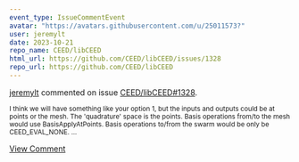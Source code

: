 ```yaml
---
event_type: IssueCommentEvent
avatar: "https://avatars.githubusercontent.com/u/25011573?"
user: jeremylt
date: 2023-10-21
repo_name: CEED/libCEED
html_url: https://github.com/CEED/libCEED/issues/1328
repo_url: https://github.com/CEED/libCEED
---
```


<a href='https://github.com/jeremylt' target='_blank'>jeremylt</a> commented on issue <a href='https://github.com/CEED/libCEED/issues/1328' target='_blank'>CEED/libCEED#1328</a>.

<small>I think we will have something like your option 1, but the inputs and outputs could be at points or the mesh. The 'quadrature' space is the points. Basis operations from/to the mesh would use BasisApplyAtPoints. Basis operations to/from the swarm would be only be CEED_EVAL_NONE. ...</small>

<a href='https://github.com/CEED/libCEED/issues/1328' target='_blank'>View Comment</a>
